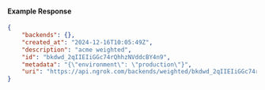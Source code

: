 <!-- Code generated for API Clients. DO NOT EDIT. -->

#### Example Response

```json
{
	"backends": {},
	"created_at": "2024-12-16T10:05:49Z",
	"description": "acme weighted",
	"id": "bkdwd_2qIIEIiGGc74rQhhzNVddcBY4n9",
	"metadata": "{\"environment\": \"production\"}",
	"uri": "https://api.ngrok.com/backends/weighted/bkdwd_2qIIEIiGGc74rQhhzNVddcBY4n9"
}
```
